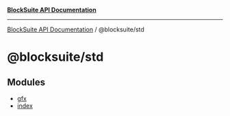 [**BlockSuite API Documentation**](../../README.md)

***

[BlockSuite API Documentation](../../README.md) / @blocksuite/std

# @blocksuite/std

## Modules

- [gfx](gfx/README.md)
- [index](index/README.md)

